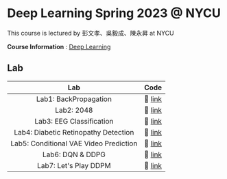 # Deep Learning Spring 2023 @ NYCU

This course is lectured by 彭文孝、吳毅成、陳永昇 at NYCU

**Course Information** : [Deep Learning](https://timetable.nycu.edu.tw/?r=main/crsoutline&Acy=112&Sem=2&CrsNo=535507&lang=zh-tw)

## Lab

|                  Lab                   |          Code          |
| :------------------------------------: | :--------------------: |
|         Lab1: BackPropagation          | :link: [link](./Lab1/) |
|               Lab2: 2048               | :link: [link](./Lab2)  |
|        Lab3: EEG Classification        | :link: [link](./Lab3)  |
|  Lab4: Diabetic Retinopathy Detection  | :link: [link](./Lab4)  |
| Lab5: Conditional VAE Video Prediction | :link: [link](./Lab5)  |
|            Lab6: DQN & DDPG            | :link: [link](./Lab6)  |
|         Lab7: Let's Play DDPM          | :link: [link](./Lab7)  |
